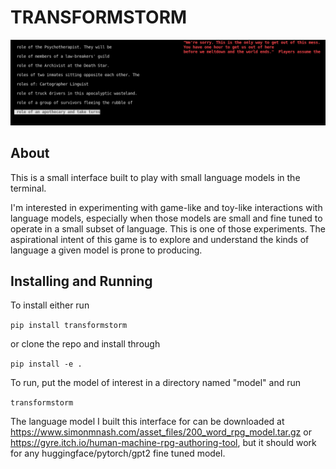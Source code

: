 # TRANSFORMSTORM
![Screenshot](https://github.com/simonmnash/transformstorm/blob/main/assets/version_zero_screenshot.png)

## About

This is a small interface built to play with small language models in the terminal.

I'm interested in experimenting with game-like and toy-like interactions with language models, especially when those models are small and fine tuned to operate in a  small subset of language. This is one of those experiments. The aspirational intent of this game is to explore and understand the kinds of language a given model is prone to producing.


## Installing and Running
To install either run

`pip install transformstorm`

or clone the repo and install through

`pip install -e .`

To run, put the model of interest in a directory named "model" and run 

`transformstorm`

The language model I built this interface for can be downloaded at https://www.simonmnash.com/asset_files/200_word_rpg_model.tar.gz or https://gyre.itch.io/human-machine-rpg-authoring-tool, but it should work for any huggingface/pytorch/gpt2 fine tuned model.
